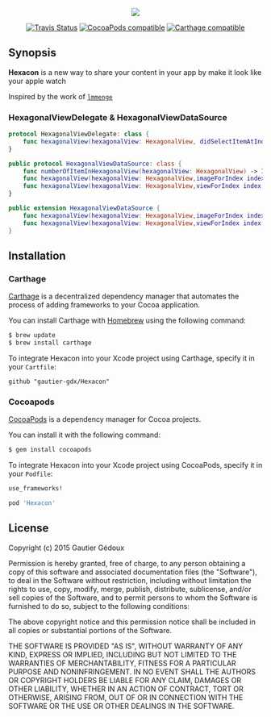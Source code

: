
<p align="center">
<img src="https://cloud.githubusercontent.com/assets/6576319/13548379/48dc3ff0-e2ef-11e5-8ea8-89d12c479efd.png" />
</p>

<p align="center">
<a href="https://img.shields.io/gautier-gdx/Hexacon.svg"><img alt="Travis Status" src="https://img.shields.io/gautier-gdx/Hexacon.svg"/></a>
<a href="https://img.shields.io/cocoapods/v/Hexacon.svg"><img alt="CocoaPods compatible" src="https://img.shields.io/cocoapods/v/Hexacon.svg"/></a>
<a href="https://github.com/Carthage/Carthage"><img alt="Carthage compatible" src="https://img.shields.io/badge/Carthage-compatible-4BC51D.svg?style=flat"/></a>
</p>


## Synopsis

**Hexacon** is a new way to share your content in your app by make it look like your apple watch

Inspired by the work of [`lmmenge`](https://github.com/lmmenge/WatchSpringboard-Prototype)

### HexagonalViewDelegate & HexagonalViewDataSource

``` swift
protocol HexagonalViewDelegate: class {
    func hexagonalView(hexagonalView: HexagonalView, didSelectItemAtIndex index: Int)
}

public protocol HexagonalViewDataSource: class {
    func numberOfItemInHexagonalView(hexagonalView: HexagonalView) -> Int
    func hexagonalView(hexagonalView: HexagonalView,imageForIndex index: Int) -> UIImage?
    func hexagonalView(hexagonalView: HexagonalView,viewForIndex index: Int) -> UIView?
}

public extension HexagonalViewDataSource {
    func hexagonalView(hexagonalView: HexagonalView,imageForIndex index: Int) -> UIImage? { return nil }
    func hexagonalView(hexagonalView: HexagonalView,viewForIndex index: Int) -> UIView? { return nil }
}

```

## Installation

### Carthage

[Carthage](https://github.com/Carthage/Carthage) is a decentralized dependency manager that automates the process of adding frameworks to your Cocoa application.

You can install Carthage with [Homebrew](http://brew.sh/) using the following command:

```bash
$ brew update
$ brew install carthage
```

To integrate Hexacon into your Xcode project using Carthage, specify it in your `Cartfile`:

```ogdl
github "gautier-gdx/Hexacon"
```

### Cocoapods

[CocoaPods](http://cocoapods.org) is a dependency manager for Cocoa projects.

You can install it with the following command:

```bash
$ gem install cocoapods
```

To integrate Hexacon into your Xcode project using CocoaPods, specify it in your `Podfile`:

```ruby
use_frameworks!

pod 'Hexacon'
```


## License

Copyright (c) 2015 Gautier Gédoux

Permission is hereby granted, free of charge, to any person obtaining a copy
of this software and associated documentation files (the "Software"), to deal
in the Software without restriction, including without limitation the rights
to use, copy, modify, merge, publish, distribute, sublicense, and/or sell
copies of the Software, and to permit persons to whom the Software is
furnished to do so, subject to the following conditions:

The above copyright notice and this permission notice shall be included in all
copies or substantial portions of the Software.

THE SOFTWARE IS PROVIDED "AS IS", WITHOUT WARRANTY OF ANY KIND, EXPRESS OR
IMPLIED, INCLUDING BUT NOT LIMITED TO THE WARRANTIES OF MERCHANTABILITY,
FITNESS FOR A PARTICULAR PURPOSE AND NONINFRINGEMENT. IN NO EVENT SHALL THE
AUTHORS OR COPYRIGHT HOLDERS BE LIABLE FOR ANY CLAIM, DAMAGES OR OTHER
LIABILITY, WHETHER IN AN ACTION OF CONTRACT, TORT OR OTHERWISE, ARISING FROM,
OUT OF OR IN CONNECTION WITH THE SOFTWARE OR THE USE OR OTHER DEALINGS IN THE
SOFTWARE.
